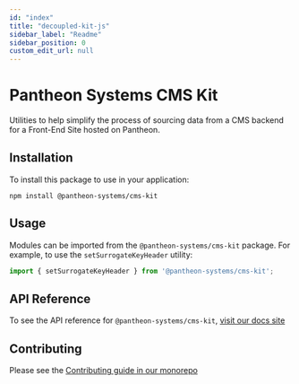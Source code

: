 ```yaml
---
id: "index"
title: "decoupled-kit-js"
sidebar_label: "Readme"
sidebar_position: 0
custom_edit_url: null
---
```


# Pantheon Systems CMS Kit

Utilities to help simplify the process of sourcing data from a CMS backend for a
Front-End Site hosted on Pantheon.

## Installation

To install this package to use in your application:

`npm install @pantheon-systems/cms-kit`

## Usage

Modules can be imported from the `@pantheon-systems/cms-kit` package. For
example, to use the `setSurrogateKeyHeader` utility:

```js
import { setSurrogateKeyHeader } from '@pantheon-systems/cms-kit';
```

## API Reference

To see the API reference for `@pantheon-systems/cms-kit`,
[visit our docs site](https://decoupledkit.pantheon.io/docs/Packages/cms-kit)

## Contributing

Please see the
[Contributing guide in our monorepo](https://github.com/pantheon-systems/decoupled-kit-js/blob/canary/CONTRIBUTING.md)
